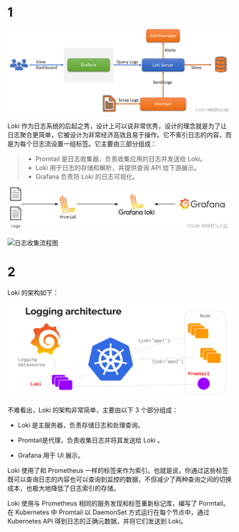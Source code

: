 

# 1 #

![](image/1213508-20230511144003905-651938828.png)

Loki 作为日志系统的后起之秀，设计上可以说非常优秀，设计的理念就是为了让日志聚合更简单，它被设计为非常经济高效且易于操作。它不索引日志的内容，而是为每个日志流设置一组标签。它主要由三部分组成：

> - Promtail 是日志收集器，负责收集应用的日志并发送给 Loki。
> - Loki 用于日志的存储和解析，并提供查询 API 给下游展示。
> - Grafana 负责将 Loki 的日志可视化。

![](image/1213508-20230511144040076-2082340334.png)

![日志收集流程图](https://www.macrozheng.com/assets/loki_start_06-5d8f3f5f.jpg)



# 2 


Loki 的架构如下：

[![](https://raw.githubusercontent.com/wsgzao/storage-public/master/img/20201030162315.png)](https://raw.githubusercontent.com/wsgzao/storage-public/master/img/20201030162315.png)

不难看出，Loki 的架构非常简单，主要由以下 3 个部分组成：

- Loki 是主服务器，负责存储日志和处理查询。
    
- Promtail是代理，负责收集日志并将其发送给 Loki 。
    
- Grafana 用于 UI 展示。
    

Loki 使用了和 Prometheus 一样的标签来作为索引。也就是说，你通过这些标签既可以查询日志的内容也可以查询到监控的数据，不但减少了两种查询之间的切换成本，也极大地降低了日志索引的存储。

Loki 使用与 Prometheus 相同的服务发现和标签重新标记库，编写了 Pormtail。在 Kubernetes 中 Promtail 以 DaemonSet 方式运行在每个节点中，通过 Kubernetes API 得到日志的正确元数据，并将它们发送到 Loki。
